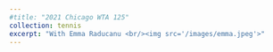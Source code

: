```yaml
---
#title: "2021 Chicago WTA 125"
collection: tennis
excerpt: "With Emma Raducanu <br/><img src='/images/emma.jpeg'>"
---
```

